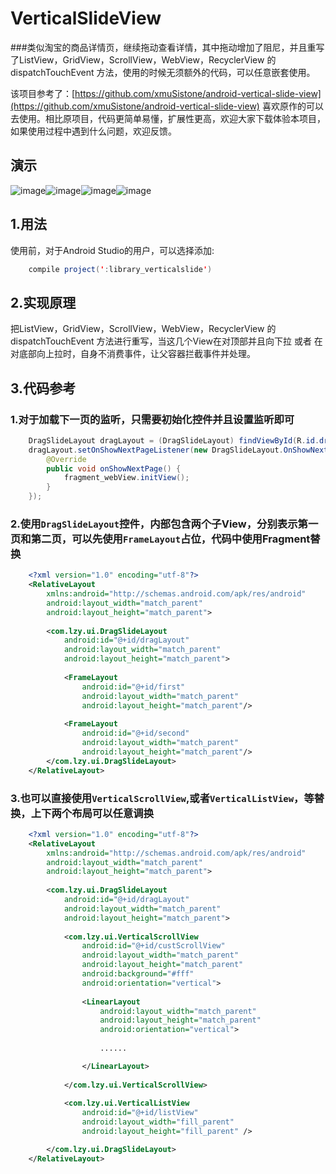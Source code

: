 # VerticalSlideView
###类似淘宝的商品详情页，继续拖动查看详情，其中拖动增加了阻尼，并且重写了ListView，GridView，ScrollView，WebView，RecyclerView 的 dispatchTouchEvent 方法，使用的时候无须额外的代码，可以任意嵌套使用。

该项目参考了：[https://github.com/xmuSistone/android-vertical-slide-view](https://github.com/xmuSistone/android-vertical-slide-view) 喜欢原作的可以去使用。相比原项目，代码更简单易懂，扩展性更高，欢迎大家下载体验本项目，如果使用过程中遇到什么问题，欢迎反馈。

## 演示
 ![image](https://github.com/jeasonlzy0216/VerticalSlideView/blob/master/screenshots/demo1.png)![image](https://github.com/jeasonlzy0216/VerticalSlideView/blob/master/screenshots/demo2.gif)![image](https://github.com/jeasonlzy0216/VerticalSlideView/blob/master/screenshots/demo3.gif)![image](https://github.com/jeasonlzy0216/VerticalSlideView/blob/master/screenshots/demo4.gif)

## 1.用法

使用前，对于Android Studio的用户，可以选择添加:
```java
    compile project(':library_verticalslide')
```

## 2.实现原理
把ListView，GridView，ScrollView，WebView，RecyclerView 的 dispatchTouchEvent 方法进行重写，当这几个View在对顶部并且向下拉 或者 在对底部向上拉时，自身不消费事件，让父容器拦截事件并处理。

## 3.代码参考
### 1.对于加载下一页的监听，只需要初始化控件并且设置监听即可
```java
	DragSlideLayout dragLayout = (DragSlideLayout) findViewById(R.id.dragLayout);
	dragLayout.setOnShowNextPageListener(new DragSlideLayout.OnShowNextPageListener() {
        @Override
        public void onShowNextPage() {
            fragment_webView.initView();
        }
    });
```
### 2.使用`DragSlideLayout`控件，内部包含两个子View，分别表示第一页和第二页，可以先使用`FrameLayout`占位，代码中使用Fragment替换
```xml
	<?xml version="1.0" encoding="utf-8"?>
	<RelativeLayout
	    xmlns:android="http://schemas.android.com/apk/res/android"
	    android:layout_width="match_parent"
	    android:layout_height="match_parent">
	
	    <com.lzy.ui.DragSlideLayout
	        android:id="@+id/dragLayout"
	        android:layout_width="match_parent"
	        android:layout_height="match_parent">
	
	        <FrameLayout
	            android:id="@+id/first"
	            android:layout_width="match_parent"
	            android:layout_height="match_parent"/>
	
	        <FrameLayout
	            android:id="@+id/second"
	            android:layout_width="match_parent"
	            android:layout_height="match_parent"/>
	    </com.lzy.ui.DragSlideLayout>
	</RelativeLayout>
```
### 3.也可以直接使用`VerticalScrollView`,或者`VerticalListView`，等替换，上下两个布局可以任意调换
```xml
	<?xml version="1.0" encoding="utf-8"?>
	<RelativeLayout
	    xmlns:android="http://schemas.android.com/apk/res/android"
	    android:layout_width="match_parent"
	    android:layout_height="match_parent">
	
	    <com.lzy.ui.DragSlideLayout
	        android:id="@+id/dragLayout"
	        android:layout_width="match_parent"
	        android:layout_height="match_parent">
	
	        <com.lzy.ui.VerticalScrollView
			    android:id="@+id/custScrollView"
	            android:layout_width="match_parent"
	            android:layout_height="match_parent"
	            android:background="#fff"
	            android:orientation="vertical">
			
			    <LinearLayout
			        android:layout_width="match_parent"
			        android:layout_height="match_parent"
			        android:orientation="vertical">
					
					......

			    </LinearLayout>
			
			</com.lzy.ui.VerticalScrollView>
	
	        <com.lzy.ui.VerticalListView
		        android:id="@+id/listView"
		        android:layout_width="fill_parent"
		        android:layout_height="fill_parent" />

		</com.lzy.ui.DragSlideLayout>
	</RelativeLayout>
```
